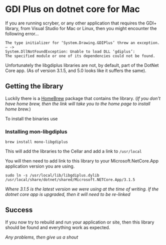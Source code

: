 # GDI Plus on dotnet core for Mac

If you are running scryber, or any other application that requires the GDI+ library, from Visual Studio for Mac or Linux, then you might encounter the following error...

```
The type initializer for ‘System.Drawing.GDIPlus’ threw an exception. — -> 
System.DllNotFoundException: Unable to load DLL ‘gdiplus’: 
The specified module or one of its dependencies could not be found.
```

Unfortunately the libgdiplus libraries are not, by default, part of the DotNet Core app. (As of version 3.1.5, and 5.0 looks like it suffers the same).

## Getting the library

Luckily there is a [HomeBrew](https://brew.sh) package that contains the library.
(_If you don't have home brew, then the link will take you to the home page to install home brew._)

To install the binaries use

### Installing mon-libgdiplus

```console
brew install mono-libgdiplus
```

This will add the libraries to the Cellar and add a link to `/usr/local`

You will then need to add link to this library to your Microsoft.NetCore.App application version you are using.

```console
sudo ln -s /usr/local/lib/libgdiplus.dylib /usr/local/share/dotnet/shared/Microsoft.NETCore.App/3.1.5
```

_Where 3.1.5 is the latest version we were using at the time of writing. If the dotnet core app is upgraded, then it will need to be re-linked_

## Success

If you now try to rebuild and run your application or site, then this library should be found and everything work as expected.

*Any problems, then give us a shout*
